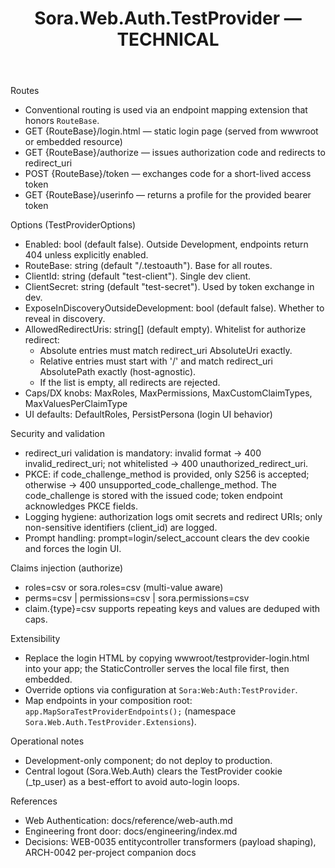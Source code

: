 ﻿---
title: Sora.Web.Auth.TestProvider — TECHNICAL
description: Design and operational reference for the development-only TestProvider.
---

Routes
- Conventional routing is used via an endpoint mapping extension that honors `RouteBase`.
- GET {RouteBase}/login.html — static login page (served from wwwroot or embedded resource)
- GET {RouteBase}/authorize — issues authorization code and redirects to redirect_uri
- POST {RouteBase}/token — exchanges code for a short-lived access token
- GET {RouteBase}/userinfo — returns a profile for the provided bearer token

Options (TestProviderOptions)
- Enabled: bool (default false). Outside Development, endpoints return 404 unless explicitly enabled.
- RouteBase: string (default "/.testoauth"). Base for all routes.
- ClientId: string (default "test-client"). Single dev client.
- ClientSecret: string (default "test-secret"). Used by token exchange in dev.
- ExposeInDiscoveryOutsideDevelopment: bool (default false). Whether to reveal in discovery.
- AllowedRedirectUris: string[] (default empty). Whitelist for authorize redirect:
  - Absolute entries must match redirect_uri AbsoluteUri exactly.
  - Relative entries must start with '/' and match redirect_uri AbsolutePath exactly (host-agnostic).
  - If the list is empty, all redirects are rejected.
- Caps/DX knobs: MaxRoles, MaxPermissions, MaxCustomClaimTypes, MaxValuesPerClaimType
- UI defaults: DefaultRoles, PersistPersona (login UI behavior)

Security and validation
- redirect_uri validation is mandatory: invalid format → 400 invalid_redirect_uri; not whitelisted → 400 unauthorized_redirect_uri.
- PKCE: if code_challenge_method is provided, only S256 is accepted; otherwise → 400 unsupported_code_challenge_method. The code_challenge is stored with the issued code; token endpoint acknowledges PKCE fields.
- Logging hygiene: authorization logs omit secrets and redirect URIs; only non-sensitive identifiers (client_id) are logged.
- Prompt handling: prompt=login/select_account clears the dev cookie and forces the login UI.

Claims injection (authorize)
- roles=csv or sora.roles=csv (multi-value aware)
- perms=csv | permissions=csv | sora.permissions=csv
- claim.{type}=csv supports repeating keys and values are deduped with caps.

Extensibility
- Replace the login HTML by copying wwwroot/testprovider-login.html into your app; the StaticController serves the local file first, then embedded.
- Override options via configuration at `Sora:Web:Auth:TestProvider`.
- Map endpoints in your composition root: `app.MapSoraTestProviderEndpoints();` (namespace `Sora.Web.Auth.TestProvider.Extensions`).

Operational notes
- Development-only component; do not deploy to production.
- Central logout (Sora.Web.Auth) clears the TestProvider cookie (_tp_user) as a best-effort to avoid auto-login loops.

References
- Web Authentication: docs/reference/web-auth.md
- Engineering front door: docs/engineering/index.md
- Decisions: WEB-0035 entitycontroller transformers (payload shaping), ARCH-0042 per-project companion docs

